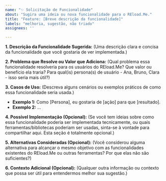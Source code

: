 ```yaml
---
name: "✨ Solicitação de Funcionalidade"
about: "Sugira uma ideia ou nova funcionalidade para o REload.Me."
title: "Feature: [Breve descrição da funcionalidade]"
labels: "melhoria, sugestão, não triado"
assignees: ''

---
```


**1. Descrição da Funcionalidade Sugerida:**
(Uma descrição clara e concisa da funcionalidade que você gostaria de ver implementada.)

**2. Problema que Resolve ou Valor que Adiciona:**
(Qual problema essa funcionalidade resolveria para os usuários do REload.Me? Que valor ou benefício ela traria? Para qual(is) persona(s) de usuário - Ana, Bruno, Clara - isso seria mais útil?)

**3. Casos de Uso:**
(Descreva alguns cenários ou exemplos práticos de como essa funcionalidade seria usada.)
*   **Exemplo 1:** Como [Persona], eu gostaria de [ação] para que [resultado].
*   **Exemplo 2:** ...

**4. Possível Implementação (Opcional):**
(Se você tem ideias sobre como essa funcionalidade poderia ser implementada tecnicamente, ou quais ferramentas/bibliotecas poderiam ser usadas, sinta-se à vontade para compartilhar aqui. Esta seção é totalmente opcional.)

**5. Alternativas Consideradas (Opcional):**
(Você considerou alguma alternativa para alcançar o mesmo objetivo com as funcionalidades existentes do REload.Me ou outras ferramentas? Por que elas não são suficientes?)

**6. Contexto Adicional (Opcional):**
(Qualquer outra informação ou contexto que possa ser útil para entendermos melhor sua sugestão.)
